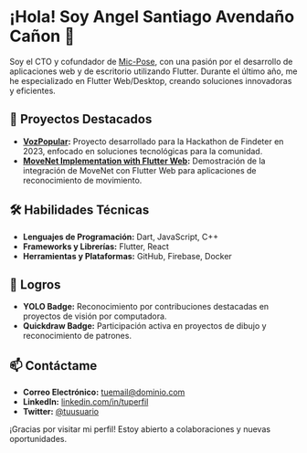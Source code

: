 # ¡Hola! Soy Angel Santiago Avendaño Cañon 👋

Soy el CTO y cofundador de [Mic-Pose](https://github.com/Mic-Pose), con una pasión por el desarrollo de aplicaciones web y de escritorio utilizando Flutter. Durante el último año, me he especializado en Flutter Web/Desktop, creando soluciones innovadoras y eficientes.

## 🚀 Proyectos Destacados

- **[VozPopular](https://github.com/MyNameIsDotPy/VozPopular):** Proyecto desarrollado para la Hackathon de Findeter en 2023, enfocado en soluciones tecnológicas para la comunidad.
- **[MoveNet Implementation with Flutter Web](https://github.com/MyNameIsDotPy/MoveNet-Implementation-with-Flutter-Web):** Demostración de la integración de MoveNet con Flutter Web para aplicaciones de reconocimiento de movimiento.

## 🛠️ Habilidades Técnicas

- **Lenguajes de Programación:** Dart, JavaScript, C++
- **Frameworks y Librerías:** Flutter, React
- **Herramientas y Plataformas:** GitHub, Firebase, Docker

## 🎯 Logros

- **YOLO Badge:** Reconocimiento por contribuciones destacadas en proyectos de visión por computadora.
- **Quickdraw Badge:** Participación activa en proyectos de dibujo y reconocimiento de patrones.

## 📫 Contáctame

- **Correo Electrónico:** [tuemail@dominio.com](mailto:tuemail@dominio.com)
- **LinkedIn:** [linkedin.com/in/tuperfil](https://www.linkedin.com/in/tuperfil)
- **Twitter:** [@tuusuario](https://twitter.com/tuusuario)

¡Gracias por visitar mi perfil! Estoy abierto a colaboraciones y nuevas oportunidades.
